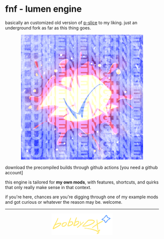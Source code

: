 # fnf - lumen engine

basically an customized old version of [p-slice](https://github.com/Psych-Slice/P-Slice) to my liking. just an underground fork as far as this thing goes.

<p align="center">
  <img src="./art/readmeLogo.png" width=400>
</p>

download the precompiled builds through github actions [you need a github account]

this engine is tailored for **my own mods**, with features, shortcuts, and quirks that only really make sense in that context.

if you're here, chances are you're digging through one of my example mods and got curious or whatever the reason may be. welcome.

---
<p align="center">
  <img src="https://raw.githubusercontent.com/bobbydeluxe/bobbydeluxe/refs/heads/main/logo.png" width=200>
</p>